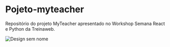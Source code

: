 # Pojeto-myteacher
Repositório do projeto MyTeacher apresentado no Workshop Semana React e Python da Treinaweb. 


![Design sem nome](https://user-images.githubusercontent.com/115024131/195942411-6f14058a-0eea-4f54-bd61-5c50b818b930.gif)
